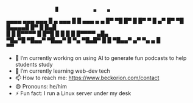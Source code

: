                       █             ▄    ▄              
  ▄▄▄▄   ▄▄▄    ▄▄▄   █   ▄   ▄▄▄   █    █  ▄▄▄   ▄   ▄ 
 █▀ ▀█  █▀  █  █▀  ▀  █ ▄▀   █▀ ▀█  █▄▄▄▄█ █▀  █   █▄█  
 █   █  █▀▀▀▀  █      █▀█    █   █  █    █ █▀▀▀▀   ▄█▄  
 ▀█▄▀█  ▀█▄▄▀  ▀█▄▄▀  █  ▀▄  ▀█▄█▀  █    █ ▀█▄▄▀  ▄▀ ▀▄ 
  ▄  █                                                  
   ▀▀                                                   

- 🔭 I’m currently working on using AI to generate fun podcasts to help students study
- 🌱 I’m currently learning web-dev tech
- 📫 How to reach me: https://www.beckorion.com/contact
- 😄 Pronouns: he/him
- ⚡ Fun fact: I run a Linux server under my desk
